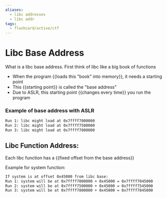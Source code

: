 ```yaml
---
aliases:
  - libc addresses
  - libc addr
tags:
  - flashcard/active/ctf
---
```


# Libc Base Address
What is a libc base address. First think of libc like a big book of functions
- When the program {{loads this "book" into memory}}, it needs a starting point
- This {{starting point}} is called the "base address"
- Due to ASLR, this starting point {{changes every time}} you run the program <!--SR:!2024-12-17,3,250!2024-12-17,3,250!2024-12-15,1,210-->

### Example of base address with ASLR
```apache
Run 1: libc might load at 0x7ffff7000000
Run 2: libc might load at 0x7ffff7500000
Run 3: libc might load at 0x7ffff7800000
```

## Libc Function Address:
Each libc function has a {{fixed offset from the base address}} <!--SR:!2024-12-17,3,250-->

Example for system function:
```apache 
If system is at offset 0x45000 from libc base:
Run 1: system will be at 0x7ffff7000000 + 0x45000 = 0x7ffff7045000
Run 2: system will be at 0x7ffff7500000 + 0x45000 = 0x7ffff7545000
Run 3: system will be at 0x7ffff7800000 + 0x45000 = 0x7ffff7845000
```